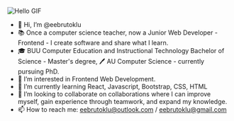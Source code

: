 ![Hello GIF](![giphy](https://github.com/eebrutoklu/eebrutoklu/assets/134810043/e7d58103-d643-4659-b7c7-1789096b70a1)
)
- 👋 Hi, I’m @eebrutoklu
- 📚 Once a computer science teacher, now a Junior Web Developer - Frontend - I create software and share what I learn.
- 🎓 BUU Computer Education and Instructional Technology Bachelor of Science - Master's degree, 🖊️ AU Computer Science - currently pursuing PhD.
- 👀 I’m interested in Frontend Web Development.
- 🌱 I’m currently learning React, Javascript, Bootstrap, CSS, HTML 
- 💞️ I’m looking to collaborate on collaborations where I can improve myself, gain experience through teamwork, and expand my knowledge.
- 📫 How to reach me: eebrutoklu@outlook.com / eebrutoklu@gmail.com
